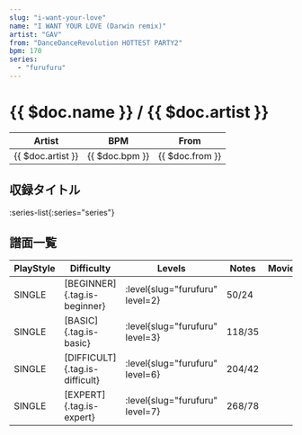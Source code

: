 ```yaml
---
slug: "i-want-your-love"
name: "I WANT YOUR LOVE (Darwin remix)"
artist: "GAV"
from: "DanceDanceRevolution HOTTEST PARTY2"
bpm: 170
series:
  - "furufuru"
---
```


# {{ $doc.name }} / {{ $doc.artist }}

|Artist|BPM|From|
|------|---|----|
|{{ $doc.artist }}|{{ $doc.bpm }}|{{ $doc.from }}|

## 収録タイトル

:series-list{:series="series"}

## 譜面一覧

|PlayStyle|Difficulty|Levels|Notes|Movie|
|---------|----------|------|-----|-----|
|SINGLE|[BEGINNER]{.tag.is-beginner}|<div class="field is-grouped is-grouped-multiline"> :level{slug="furufuru" level=2}</div>|50/24||
|SINGLE|[BASIC]{.tag.is-basic}|<div class="field is-grouped is-grouped-multiline"> :level{slug="furufuru" level=3}</div>|118/35||
|SINGLE|[DIFFICULT]{.tag.is-difficult}|<div class="field is-grouped is-grouped-multiline"> :level{slug="furufuru" level=6}</div>|204/42||
|SINGLE|[EXPERT]{.tag.is-expert}|<div class="field is-grouped is-grouped-multiline"> :level{slug="furufuru" level=7}</div>|268/78||
